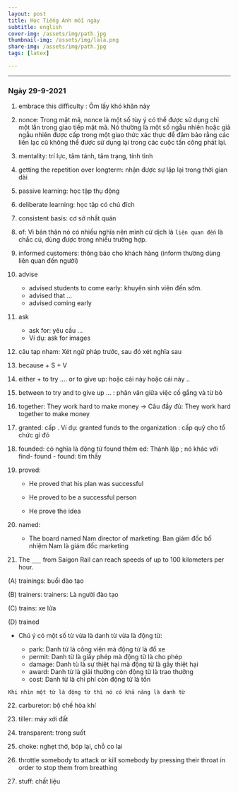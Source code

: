 ```yaml
---
layout: post
title: Học Tiếng Anh mỗi ngày
subtitle: english
cover-img: /assets/img/path.jpg
thumbnail-img: /assets/img/lala.png
share-img: /assets/img/path.jpg
tags: [latex]

---
```



<style TYPE="text/css">
code.has-jax {font: inherit; font-size: 100%; background: inherit; border: inherit;}
</style>
<script type="text/x-mathjax-config">
MathJax.Hub.Config({
    tex2jax: {
        inlineMath: [['$','$'], ['\\(','\\)']],
        skipTags: ['script', 'noscript', 'style', 'textarea', 'pre'] // removed 'code' entry
    }
});
MathJax.Hub.Queue(function() {
    var all = MathJax.Hub.getAllJax(), i;
    for(i = 0; i < all.length; i += 1) {
        all[i].SourceElement().parentNode.className += ' has-jax';
    }
});
</script>
<script type="text/javascript" src="https://cdnjs.cloudflare.com/ajax/libs/mathjax/2.7.4/MathJax.js?config=TeX-AMS_HTML-full"></script>

----------------
### Ngày 29-9-2021

1. embrace this difficulty : Ôm lấy khó khăn này

2. nonce: Trong mật mã, nonce là một số tùy ý có thể được sử dụng chỉ một lần trong giao tiếp mật mã. Nó thường là một số ngẫu nhiên hoặc giả ngẫu nhiên được cấp trong một giao thức xác thực để đảm bảo rằng các liên lạc cũ không thể được sử dụng lại trong các cuộc tấn công phát lại.

3. mentality: trí lực, tâm tánh, tâm trạng, tính tình

4. getting the repetition over longterm: nhận được sự lặp lại trong thời gian dài

5. passive learning: học tập thụ động

6. deliberate learning: học tập có chủ đích

7. consistent basis: cơ sở nhất quán

8. of: Vì bản thân nó có nhiều nghĩa nên mình cứ dịch là `liên quan đến` là chắc cú, dùng được trong nhiều trường hợp.

9. informed customers: thông báo cho khách hàng (inform thường dùng liên quan đến người)

10. advise
    + advised students to come early: khuyên sinh viên đến sớm.
    + advised that ...
    + advised coming early

11. ask
    + ask for: yêu cầu ...
    + Ví dụ: ask for images 
12. câu tạp nham: Xét ngữ pháp trước, sau đó xét nghĩa sau

13. because + S + V 

14. either + to try .... or to give up: hoặc cái này hoặc cái này ..

15. between to try and to give up ... : phân vân giữa việc cố gắng và từ bỏ 

16. together: They work hard to make money -> Câu đầy đủ: They work hard together to make money 

17. granted: cấp . Ví dụ: granted funds to the organization : cấp quỹ cho tổ chức gì đó

18. founded: có nghĩa là động từ found thêm ed: Thành lập ; nó khác với find- found - found: tìm thấy

19. proved: 

    + He proved that his plan was successful

    + He proved to be a successful person

    + He prove the idea
20. named: 
    + The board named Nam director of marketing: Ban giám đốc bổ nhiệm Nam là giám đốc marketing

21. The `___` from Saigon Rail can reach speeds of up to 100 kilometers per hour.

(A) trainings: buổi đào tạo

(B) trainers: trainers: Là người đào tạo

(C) trains: xe lửa

(D) trained 

- Chú ý có một số từ vừa là danh từ vừa là động từ:

    + park: Danh từ là công viên mà động từ là đổ xe 
    + permit: Danh từ là giấy phép mà động từ là cho phép
    + damage: Danh tù là sự thiệt hại mà động từ là gây thiệt hại 
    + award: Danh từ là giải thưởng còn động từ là trao thưởng
    + cost: Danh từ là chi phí còn động từ là tốn
~~~
Khi nhìn một từ là động từ thì nó có khả năng là danh từ
~~~

22. carburetor: bộ chế hòa khí

23. tiller: máy xới đất

24. transparent: trong suốt 

25. choke: nghẹt thở, bóp lại, chỗ co lại

26. throttle somebody to attack or kill somebody by pressing their throat in order to stop them from breathing

27. stuff: chất liệu





